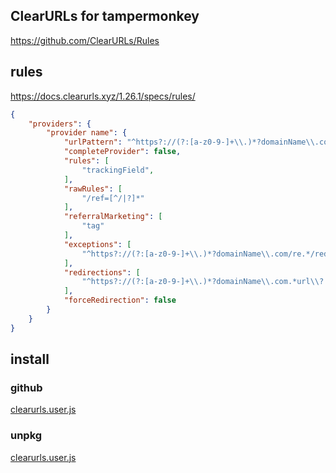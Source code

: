 ## ClearURLs for tampermonkey

https://github.com/ClearURLs/Rules


## rules

https://docs.clearurls.xyz/1.26.1/specs/rules/

```json
{
    "providers": {
        "provider name": {
            "urlPattern": "^https?://(?:[a-z0-9-]+\\.)*?domainName\\.com",
            "completeProvider": false,
            "rules": [
                "trackingField",
            ],
            "rawRules": [
                "/ref=[^/|?]*"
            ],
            "referralMarketing": [
                "tag"
            ],
            "exceptions": [
                "^https?://(?:[a-z0-9-]+\\.)*?domainName\\.com/re.*/redirector.html/"
            ],
            "redirections": [
                "^https?://(?:[a-z0-9-]+\\.)*?domainName\\.com.*url\\?.*url=([^&]+)"
            ],
            "forceRedirection": false
        }
    }
}
```

## install

### github
[clearurls.user.js](https://github.com/ahaoboy/clearurls/releases/latest/download/clearurls.user.js)


### unpkg
[clearurls.user.js](https://unpkg.com/clearurls/dist/clearurls.user.js)